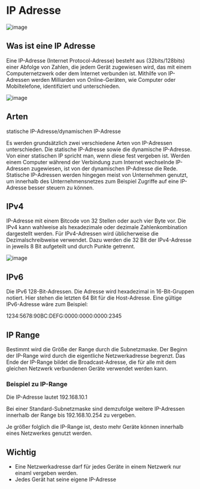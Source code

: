 # IP Adresse
![image](https://github.com/JimHefti/Netzwerkgrundlagen/assets/160615771/26695b59-dd25-46c3-b691-3ffacae1959f)

## Was ist eine IP Adresse
Eine IP-Adresse (Internet Protocol-Adresse) besteht aus (32bits/128bits) einer Abfolge von Zahlen, die jedem Gerät zugewiesen wird, das mit einem Computernetzwerk oder dem Internet verbunden ist.
Mithilfe von IP-Adressen werden Milliarden von Online-Geräten, wie Computer oder Mobiltelefone, identifiziert und unterschieden.

![image](https://github.com/JimHefti/Netzwerkgrundlagen/assets/160615771/8097b6af-6753-4ba5-9c80-7df8eaddf7aa)

## Arten 
statische IP-Adresse/dynamischen IP-Adresse

Es werden grundsätzlich zwei verschiedene Arten von IP-Adressen unterschieden. Die statische IP-Adresse sowie die dynamische IP-Adresse. Von einer statischen IP spricht man, wenn diese fest vergeben ist. Werden einem Computer während der Verbindung zum Internet wechselnde IP-Adressen zugewiesen, ist von der dynamischen IP-Adresse die Rede.
Statische IP-Adressen werden hingegen meist von Unternehmen genutzt, um innerhalb des Unternehmensnetzes zum Beispiel Zugriffe auf eine IP-Adresse besser steuern zu können.

## IPv4
IP-Adresse mit einem Bitcode von 32 Stellen oder auch vier Byte vor. Die IPv4 kann wahlweise als hexadezimale oder dezimale Zahlenkombination dargestellt werden. Für IPv4-Adressen wird üblicherweise die Dezimalschreibweise verwendet. Dazu werden die 32 Bit der IPv4-Adresse in jeweils 8 Bit aufgeteilt und durch Punkte getrennt.

![image](https://github.com/JimHefti/Netzwerkgrundlagen/assets/160615771/b6e5fe0a-7542-4a05-ac7d-42700debbb63)

## IPv6
Die IPv6 128-Bit-Adressen. Die Adresse wird hexadezimal in 16-Bit-Gruppen notiert. Hier stehen die letzten 64 Bit für die Host-Adresse. Eine gültige IPv6-Adresse wäre zum Beispiel:

1234:5678:90BC:DEFG:0000:0000:0000:2345

## IP Range
Bestimmt wird die Größe der Range durch die Subnetzmaske.
Der Beginn der IP-Range wird durch die eigentliche Netzwerkadresse begrenzt. Das Ende der IP-Range bildet die Broadcast-Adresse, die für alle mit dem gleichen Netzwerk verbundenen Geräte verwendet werden kann.

### Beispiel zu IP-Range
Die IP-Adresse lautet 192.168.10.1

Bei einer Standard-Subnetzmaske sind demzufolge weitere IP-Adressen innerhalb der Range bis 192.168.10.254 zu vergeben.

Je größer folglich die IP-Range ist, desto mehr Geräte können innerhalb eines Netzwerkes genutzt werden.


## Wichtig
- Eine Netzwerkadresse darf für jedes Geräte in einem Netzwerk nur einaml vergeben werden.
- Jedes Gerät hat seine eigene IP-Adresse
